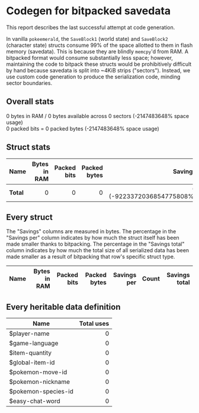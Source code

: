 # Codegen for bitpacked savedata
This report describes the last successful attempt at code generation.

In vanilla `pokeemerald`, the `SaveBlock1` (world state) and `SaveBlock2` (character state) structs consume 99% of the space allotted to them in flash memory (savedata). This is because they are blindly `memcpy`'d from RAM. A bitpacked format would consume substantially less space; however, maintaining the code to bitpack these structs would be prohibitively difficult by hand because savedata is split into ~4KiB strips ("sectors"). Instead, we use custom code generation to produce the serialization code, minding sector boundaries.

## Overall stats
0 bytes in RAM / 0 bytes available across 0 sectors (-2147483648% space usage)  
0 packed bits = 0 packed bytes (-2147483648% space usage)  


## Struct stats
| Name | Bytes in RAM | Packed bits | Packed bytes | Savings |
| - | -: | -: | -: | -: |
| **Total** | 0 | 0 |0 | 0 (-9223372036854775808%) |




## Every struct
The "Savings" columns are measured in bytes. The percentage in the "Savings per" column indicates by how much the struct itself has been made smaller thanks to bitpacking. The percentage in the "Savings total" column indicates by how much the total size of all serialized data has been made smaller as a result of bitpacking that row's specific struct type.

| Name | Bytes in RAM | Packed bits | Packed bytes | Savings per | Count | Savings total |
| - | -: | -: | -: | -: | -: | -: |



## Every heritable data definition

| Name | Total uses |
| - | -: |
| $player-name | 0 |
| $game-language | 0 |
| $item-quantity | 0 |
| $global-item-id | 0 |
| $pokemon-move-id | 0 |
| $pokemon-nickname | 0 |
| $pokemon-species-id | 0 |
| $easy-chat-word | 0 |

